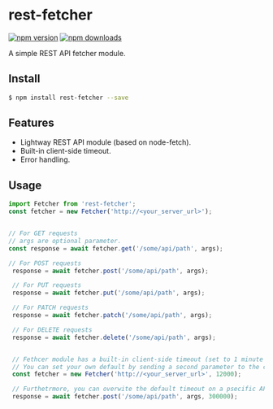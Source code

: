 
rest-fetcher
============

[![npm version](https://img.shields.io/npm/v/rest-fetcher.svg?style=flat-square)](https://www.npmjs.com/package/rest-fetcher)
[![npm downloads](https://img.shields.io/npm/dm/rest-fetcher.svg?style=flat-square)](https://www.npmjs.com/package/rest-fetcher)

A simple REST API fetcher module.

## Install

```sh
$ npm install rest-fetcher --save
```

## Features

- Lightway REST API module (based on node-fetch).
- Built-in client-side timeout.
- Error handling.

## Usage
```javascript
import Fetcher from 'rest-fetcher';
const fetcher = new Fetcher('http://<your_server_url>');


// For GET requests
// args are optional parameter.
const response = await fetcher.get('/some/api/path', args);

// For POST requests
 response = await fetcher.post('/some/api/path', args);

 // For PUT requests
 response = await fetcher.put('/some/api/path', args);

 // For PATCH requests
 response = await fetcher.patch('/some/api/path', args);

 // For DELETE requests
 response = await fetcher.delete('/some/api/path', args);


 // Fethcer module has a built-in client-side timeout (set to 1 minute by default)
 // You can set your own default by sending a second parameter to the constructor:
 const fetcher = new Fetcher('http://<your_server_url>', 12000);

 // Furthetrmore, you can overwite the default timeout on a psecific API call:
 response = await fetcher.post('/some/api/path', args, 300000);


```